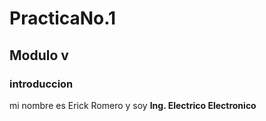 # PracticaNo.1
## Modulo v
### introduccion
mi nombre es Erick Romero y soy **Ing. Electrico Electronico**
